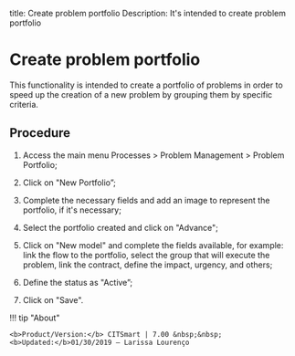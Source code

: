 title: Create problem portfolio
Description: It's intended to create problem portfolio
# Create problem portfolio


This functionality is intended to create a portfolio of problems in order to speed up the creation
of a new problem by grouping them by specific criteria.

Procedure
------------

1.  Access the main menu Processes \>
    Problem Management \> Problem Portfolio;

2.  Click on "New Portfolio”;

3.  Complete the necessary fields and add an image to represent the
    portfolio, if it's necessary;

4.  Select the portfolio created and click on "Advance";

5.  Click on "New model" and complete the fields available, for example: link
    the flow to the portfolio, select the group that will execute the problem,
    link the contract, define the impact, urgency, and others;

6.  Define the status as "Active”;

7.  Click on "Save".  

!!! tip "About"

    <b>Product/Version:</b> CITSmart | 7.00 &nbsp;&nbsp;
    <b>Updated:</b>01/30/2019 – Larissa Lourenço
